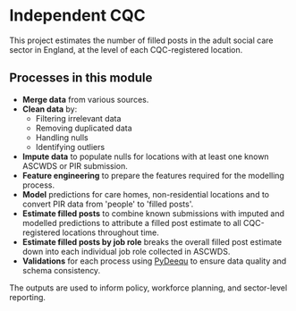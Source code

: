 # Independent CQC

This project estimates the number of filled posts in the adult social care sector in England, at the level of each CQC-registered location.

## Processes in this module

- **Merge data** from various sources.
- **Clean data** by:
  - Filtering irrelevant data
  - Removing duplicated data
  - Handling nulls
  - Identifying outliers
- **Impute data** to populate nulls for locations with at least one known ASCWDS or PIR submission.
- **Feature engineering** to prepare the features required for the modelling process.
- **Model** predictions for care homes, non-residential locations and to convert PIR data from 'people' to 'filled posts'.
- **Estimate filled posts** to combine known submissions with imputed and modelled predictions to attribute a filled post estimate to all CQC-registered locations throughout time.
- **Estimate filled posts by job role** breaks the overall filled post estimate down into each individual job role collected in ASCWDS.
- **Validations** for each process using [PyDeequ](https://github.com/awslabs/deequ) to ensure data quality and schema consistency.

The outputs are used to inform policy, workforce planning, and sector-level reporting.
